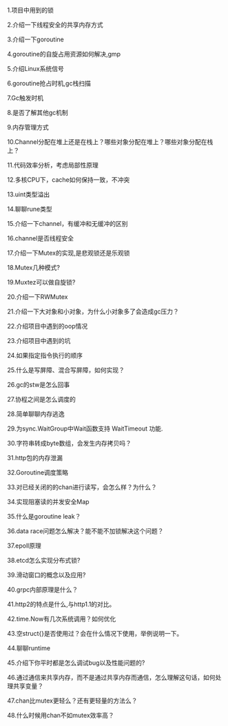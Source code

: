 1.项目中用到的锁

2.介绍一下线程安全的共享内存方式

3.介绍一下goroutine

4.goroutine的自旋占用资源如何解决,gmp

5.介绍Linux系统信号

6.goroutine抢占时机,gc栈扫描

7.Gc触发时机

8.是否了解其他gc机制

9.内存管理方式

10.Channel分配在堆上还是在栈上？哪些对象分配在堆上？哪些对象分配在栈上？

11.代码效率分析，考虑局部性原理

12.多核CPU下，cache如何保持一致，不冲突

13.uint类型溢出

14.聊聊rune类型

15.介绍一下channel，有缓冲和无缓冲的区别

16.channel是否线程安全

17.介绍一下Mutex的实现,是悲观锁还是乐观锁

18.Mutex几种模式?

19.Muxtez可以做自旋锁?

20.介绍一下RWMutex

21.介绍一下大对象和小对象，为什么小对象多了会造成gc压力？

22.介绍项目中遇到的oop情况

23.介绍项目中遇到的坑

24.如果指定指令执行的顺序

25.什么是写屏障、混合写屏障，如何实现？

26.gc的stw是怎么回事

27.协程之间是怎么调度的

28.简单聊聊内存逃逸

29.为sync.WaitGroup中Wait函数支持 WaitTimeout 功能.

30.字符串转成byte数组，会发生内存拷贝吗？

31.http包的内存泄漏

32.Goroutine调度策略

33.对已经关闭的的chan进行读写，会怎么样？为什么？

34.实现阻塞读的并发安全Map

35.什么是goroutine leak？

36.data race问题怎么解决？能不能不加锁解决这个问题？

37.epoll原理

38.etcd怎么实现分布式锁?

39.滑动窗口的概念以及应用?

40.grpc内部原理是什么？

41.http2的特点是什么,与http1.1的对比。

42.time.Now有几次系统调用？如何优化

43.空struct{}是否使用过？会在什么情况下使用，举例说明一下。

44.聊聊runtime

45.介绍下你平时都是怎么调试bug以及性能问题的?

46.通过通信来共享内存，而不是通过共享内存而通信，怎么理解这句话，如何处理共享变量？

47.chan比mutex更轻么？还有更轻量的方法么？

48.什么时候用chan不如mutex效率高？